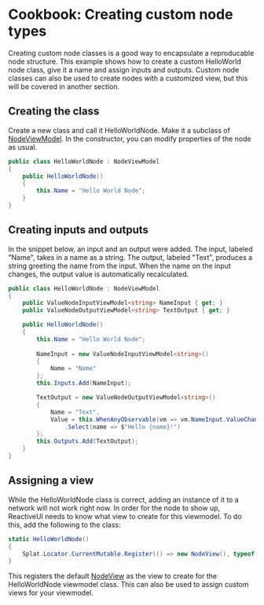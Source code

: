 # Cookbook: Creating custom node types

Creating custom node classes is a good way to encapsulate a reproducable node structure.
This example shows how to create a custom HelloWorld node class, give it a name and assign inputs and outputs.
Custom node classes can also be used to create nodes with a customized view, but this will be covered in another section.

## Creating the class

Create a new class and call it HelloWorldNode. Make it a subclass of [NodeViewModel](https://wouterdek.github.io/NodeNetwork/api/api/NodeNetwork.ViewModels.NodeViewModel.html).
In the constructor, you can modify properties of the node as usual.

```csharp
public class HelloWorldNode : NodeViewModel
{
    public HelloWorldNode()
    {
        this.Name = "Hello World Node";
    }
}
```

## Creating inputs and outputs

In the snippet below, an input and an output were added.
The input, labeled "Name", takes in a name as a string.
The output, labeled "Text", produces a string greeting the name from the input.
When the name on the input changes, the output value is automatically recalculated.

```csharp
public class HelloWorldNode : NodeViewModel
{
    public ValueNodeInputViewModel<string> NameInput { get; }
    public ValueNodeOutputViewModel<string> TextOutput { get; }

    public HelloWorldNode()
    {
        this.Name = "Hello World Node";
        
        NameInput = new ValueNodeInputViewModel<string>()
        {
            Name = "Name"
        };
        this.Inputs.Add(NameInput);

        TextOutput = new ValueNodeOutputViewModel<string>()
        {
            Name = "Text",
            Value = this.WhenAnyObservable(vm => vm.NameInput.ValueChanged)
                .Select(name => $"Hello {name}!")
        };
        this.Outputs.Add(TextOutput);
    }
}
```

## Assigning a view

While the HelloWorldNode class is correct, adding an instance of it to a network will not work right now.
In order for the node to show up, ReactiveUI needs to know what view to create for this viewmodel.
To do this, add the following to the class:

```csharp
static HelloWorldNode()
{
    Splat.Locator.CurrentMutable.Register(() => new NodeView(), typeof(IViewFor<HelloWorldNode>));
}
```

This registers the default [NodeView](https://wouterdek.github.io/NodeNetwork/api/api/NodeNetwork.Views.NodeView.html) as the view to create for the HelloWorldNode viewmodel class.
This can also be used to assign custom views for your viewmodel.
